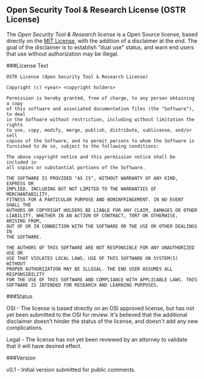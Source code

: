 ## Open Security Tool & Research License (OSTR License)

The *Open Security Tool & Research license* is a Open Source license, based directly on the [MIT License](http://opensource.org/licenses/MIT), with the addition of a disclaimer at the end. The goal of the disclaimer is to establish "dual use" status, and warn end users that use without authorization may be illegal. 

###License Text

    OSTR License (Open Security Tool & Research License)

    Copyright (c) <year> <copyright holders>

    Permission is hereby granted, free of charge, to any person obtaining a copy
    of this software and associated documentation files (the "Software"), to deal
    in the Software without restriction, including without limitation the rights
    to use, copy, modify, merge, publish, distribute, sublicense, and/or sell
    copies of the Software, and to permit persons to whom the Software is
    furnished to do so, subject to the following conditions:

    The above copyright notice and this permission notice shall be included in
    all copies or substantial portions of the Software.

    THE SOFTWARE IS PROVIDED "AS IS", WITHOUT WARRANTY OF ANY KIND, EXPRESS OR
    IMPLIED, INCLUDING BUT NOT LIMITED TO THE WARRANTIES OF MERCHANTABILITY,
    FITNESS FOR A PARTICULAR PURPOSE AND NONINFRINGEMENT. IN NO EVENT SHALL THE
    AUTHORS OR COPYRIGHT HOLDERS BE LIABLE FOR ANY CLAIM, DAMAGES OR OTHER
    LIABILITY, WHETHER IN AN ACTION OF CONTRACT, TORT OR OTHERWISE, ARISING FROM,
    OUT OF OR IN CONNECTION WITH THE SOFTWARE OR THE USE OR OTHER DEALINGS IN
    THE SOFTWARE.

    THE AUTHORS OF THIS SOFTWARE ARE NOT RESPONSIBLE FOR ANY UNAUTHORIZED USE OR
    USE THAT VIOLATES LOCAL LAWS. USE OF THIS SOFTWARE ON SYSTEM(S) WITHOUT
    PROPER AUTHORIZATION MAY BE ILLEGAL. THE END USER ASSUMES ALL RESPONSIBILITY
    FOR THE USE OF THIS SOFTWARE AND COMPLIANCE WITH APPLICABLE LAWS. THIS
    SOFTWARE IS INTENDED FOR RESEARCH AND LEARNING PURPOSES.


###Status

OSI - The license is based directly on an OSI approved license, but has not yet been submitted to the OSI for review. It's believed that the additional disclaimer doesn't hinder the status of the license, and doesn't add any new complications.

Legal - The license has not yet been reviewed by an attorney to validate that it will have desired effect.

###Version

v0.1 - Initial version submitted for public comments.
